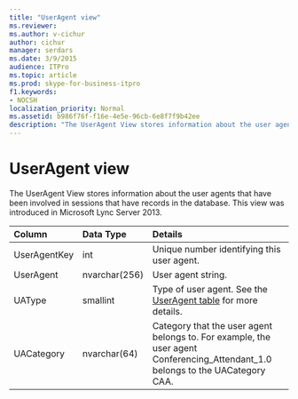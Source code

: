 ```yaml
---
title: "UserAgent view"
ms.reviewer: 
ms.author: v-cichur
author: cichur
manager: serdars
ms.date: 3/9/2015
audience: ITPro
ms.topic: article
ms.prod: skype-for-business-itpro
f1.keywords:
- NOCSH
localization_priority: Normal
ms.assetid: b986f76f-f16e-4e5e-96cb-6e8f7f9b42ee
description: "The UserAgent View stores information about the user agents that have been involved in sessions that have records in the database. This view was introduced in Microsoft Lync Server 2013."
---
```


# UserAgent view
 
The UserAgent View stores information about the user agents that have been involved in sessions that have records in the database. This view was introduced in Microsoft Lync Server 2013.
  
|**Column**|**Data Type**|**Details**|
|:-----|:-----|:-----|
|UserAgentKey  <br/> |int  <br/> |Unique number identifying this user agent.  <br/> |
|UserAgent  <br/> |nvarchar(256)  <br/> |User agent string.  <br/> |
|UAType  <br/> |smallint  <br/> |Type of user agent. See the [UserAgent table](useragent.md) for more details. <br/> |
|UACategory  <br/> |nvarchar(64)  <br/> |Category that the user agent belongs to. For example, the user agent Conferencing_Attendant_1.0 belongs to the UACategory CAA.  <br/> |
   

